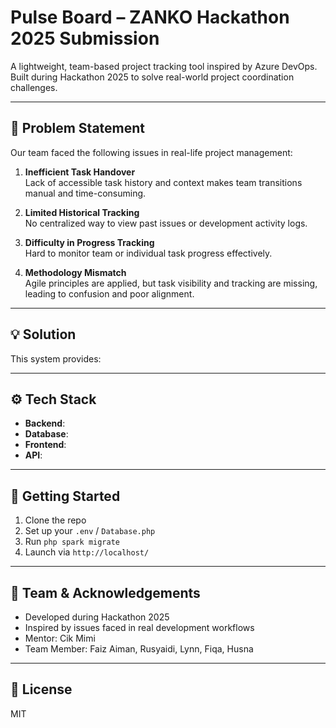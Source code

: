 # Pulse Board – ZANKO Hackathon 2025 Submission

A lightweight, team-based project tracking tool inspired by Azure DevOps.  
Built during Hackathon 2025 to solve real-world project coordination challenges.

---

## 🧠 Problem Statement

Our team faced the following issues in real-life project management:

1. **Inefficient Task Handover**  
   Lack of accessible task history and context makes team transitions manual and time-consuming.

2. **Limited Historical Tracking**  
   No centralized way to view past issues or development activity logs.

3. **Difficulty in Progress Tracking**  
   Hard to monitor team or individual task progress effectively.

4. **Methodology Mismatch**  
   Agile principles are applied, but task visibility and tracking are missing, leading to confusion and poor alignment.

---

## 💡 Solution

This system provides:



---

## ⚙️ Tech Stack

- **Backend**: 
- **Database**:
- **Frontend**: 
- **API**: 

---

## 🚀 Getting Started

1. Clone the repo
2. Set up your `.env` / `Database.php`
3. Run `php spark migrate`
4. Launch via `http://localhost/`

---

## 👥 Team & Acknowledgements

- Developed during Hackathon 2025
- Inspired by issues faced in real development workflows
- Mentor: Cik Mimi
- Team Member: Faiz Aiman, Rusyaidi, Lynn, Fiqa, Husna 

---

## 📄 License

MIT
